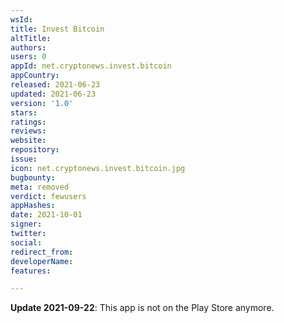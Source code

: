 ```yaml
---
wsId: 
title: Invest Bitcoin
altTitle: 
authors: 
users: 0
appId: net.cryptonews.invest.bitcoin
appCountry: 
released: 2021-06-23
updated: 2021-06-23
version: '1.0'
stars: 
ratings: 
reviews: 
website: 
repository: 
issue: 
icon: net.cryptonews.invest.bitcoin.jpg
bugbounty: 
meta: removed
verdict: fewusers
appHashes: 
date: 2021-10-01
signer: 
twitter: 
social: 
redirect_from: 
developerName: 
features: 

---
```


**Update 2021-09-22**: This app is not on the Play Store anymore.
